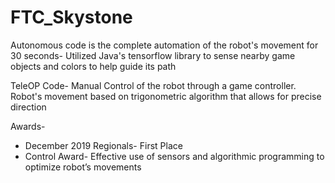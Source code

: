 # FTC_Skystone

Autonomous code is the complete automation of the robot's movement for 30 seconds- Utilized Java's tensorflow library to sense nearby game objects and colors to help guide its path

TeleOP Code- Manual Control of the robot through a game controller. Robot's movement based on trigonometric algorithm that allows for precise direction

Awards- 
* December 2019 Regionals- First Place 
* Control Award- Effective use of sensors and algorithmic programming to optimize robot’s movements 

